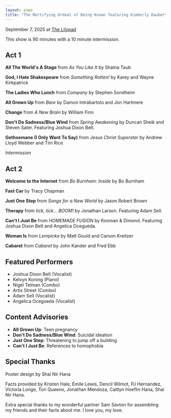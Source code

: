 ```yaml
---
layout: page
title: "The Mortifying Ordeal of Being Known featuring Kimberly Dauber"
---
```


September 7, 2025 at [The Lilypad](https://www.lilypadinman.com/)

This show is 90 minutes with a 10 minute intermission.

## Act 1

**All The World's A Stage** from <cite>As You Like It</cite> by Shaina Taub

**God, I Hate Shakespeare** from <cite>Something Rotten!</cite> by Karey and Wayne Kirkpatrick

**The Ladies Who Lunch** from <cite>Company</cite> by Stephen Sondheim

**All Grown Up** from <cite>Bare</cite> by Damon Intrabartolo and Jon Hartmere

**Change** from <cite>A New Brain</cite> by William Finn

**Don't Do Sadness/Blue Wind** from <cite>Spring Awakening</cite> by Duncan Sheik and Steven Sater. Featuring Joshua Dixon Belt.

**Gethsemane (I Only Want To Say)** from <cite>Jesus Christ Superstar</cite> by Andrew Lloyd Webber and Tim Rice

*Intermission*

## Act 2

**Welcome to the Internet** from <cite>Bo Burnham: Inside</cite> by Bo Burnham

**Fast Car** by Tracy Chapman

**Just One Step** from <cite>Songs for a New World</cite> by Jason Robert Brown

**Therapy** from <cite>tick, tick... BOOM!</cite> by Jonathan Larson. Featuring Adam Sell.

**Can't I Just Be** from <cite>HOMEMADE FUSION</cite> by Kooman & Dimond. Featuring Joshua Dixon Belt and Angelica Ocegueda.

**Woman Is** from <cite>Lempicka</cite> by Matt Gould and Carson Kreitzer

**Cabaret** from <cite>Cabaret</cite> by John Kander and Fred Ebb

## Featured Performers
- Joshua Dixon Belt (Vocalist)
- Kelvyn Koning (Piano)
- Nigel Telman (Combo)
- Artis Street (Combo)
- Adam Sell (Vocalist)
- Angelica Ocegueda (Vocalist)

## Content Advisories
- **All Grown Up**: Teen pregnancy
- **Don't Do Sadness/Blue Wind**: Suicidal ideation
- **Just One Step**: Threatening to jump off a building
- **Can't I Just Be**: References to homophobia

## Special Thanks
Poster design by Shai Nir Hana

Facts provided by Kristen Hale, Émile Lewis, Dencil Wilmot, PJ Hernandez, Victoria Longe, Tori Queeno, Jonathan Mendoza, Caitlyn Hoeflin Hana, Shai Nir Hana.

Extra special thanks to my wonderful partner Sam Sexton for assembling my friends and their facts about me. I love you, my love.
